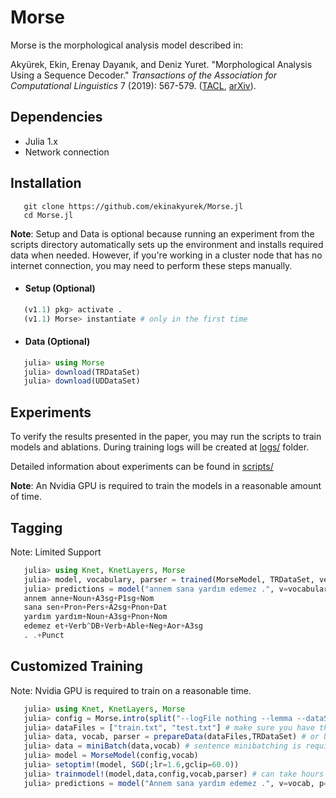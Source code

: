 # Morse

Morse is the morphological analysis model described in:

Akyürek, Ekin, Erenay Dayanık, and Deniz Yuret. "Morphological Analysis Using a Sequence Decoder." *Transactions of the Association for Computational Linguistics* 7 (2019): 567-579. ([TACL](https://www.transacl.org/ojs/index.php/tacl/article/view/1654), [arXiv](https://arxiv.org/abs/1805.07946)).

## Dependencies
  - Julia 1.x
  - Network connection

## Installation

```SHELL
   git clone https://github.com/ekinakyurek/Morse.jl
   cd Morse.jl
```

**Note**: Setup and Data is optional because running an experiment from the scripts directory automatically sets up the environment and installs required data when needed. However, if you're working in a cluster node that has no internet connection, you may need to perform these steps manually.

* #### Setup (Optional)
```JULIA
   (v1.1) pkg> activate .
   (v1.1) Morse> instantiate # only in the first time
```

* #### Data (Optional)
```JULIA
   julia> using Morse
   julia> download(TRDataSet)
   julia> download(UDDataSet)
```

## Experiments

To verify the results presented in the paper, you may run the scripts to train models and ablations. During training logs will be created at [logs/](logs/) folder.

Detailed information about experiments can be found in [scripts/](scripts/README.md)

**Note**: An Nvidia GPU is required to train the models in a reasonable amount of time.

## Tagging

Note: Limited Support

```Julia
   julia> using Knet, KnetLayers, Morse
   julia> model, vocabulary, parser = trained(MorseModel, TRDataSet, vers="2018");
   julia> predictions = model("annem sana yardım edemez .", v=vocabulary, p=parser)
   annem anne+Noun+A3sg+P1sg+Nom
   sana sen+Pron+Pers+A2sg+Pnon+Dat
   yardım yardım+Noun+A3sg+Pnon+Nom
   edemez et+Verb^DB+Verb+Able+Neg+Aor+A3sg
   . .+Punct
```

## Customized Training

Note: Nvidia GPU is required to train on a reasonable time.

```Julia
   julia> using Knet, KnetLayers, Morse
   julia> config = Morse.intro(split("--logFile nothing --lemma --dataSet TRDataSet")) # you can modify the program arguments
   julia> dataFiles = ["train.txt", "test.txt"] # make sure you have theese files exists in the given path
   julia> data, vocab, parser = prepareData(dataFiles,TRDataSet) # or UDDataSet
   julia> data = miniBatch(data,vocab) # sentence minibatching is required for processing a sentence correctly
   julia> model = MorseModel(config,vocab)
   julia> setoptim!(model, SGD(;lr=1.6,gclip=60.0))
   julia> trainmodel!(model,data,config,vocab,parser) # can take hours or more depends to your data
   julia> predictions = model("Annem sana yardım edemez .", v=vocab, p=parser)
```